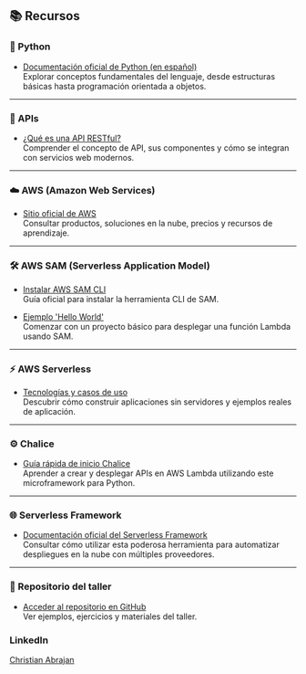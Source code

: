 
## 📚 Recursos

### 🐍 Python

- [Documentación oficial de Python (en español)](https://docs.python.org/es/3/tutorial/)  
  Explorar conceptos fundamentales del lenguaje, desde estructuras básicas hasta programación orientada a objetos.

---

### 🔗 APIs

- [¿Qué es una API RESTful?](https://aws.amazon.com/es/what-is/restful-api/)  
  Comprender el concepto de API, sus componentes y cómo se integran con servicios web modernos.

---

### ☁️ AWS (Amazon Web Services)

- [Sitio oficial de AWS](https://aws.amazon.com/)  
  Consultar productos, soluciones en la nube, precios y recursos de aprendizaje.

---

### 🛠️ AWS SAM (Serverless Application Model)

- [Instalar AWS SAM CLI](https://docs.aws.amazon.com/serverless-application-model/latest/developerguide/install-sam-cli.html)  
  Guía oficial para instalar la herramienta CLI de SAM.

- [Ejemplo 'Hello World'](https://docs.aws.amazon.com/serverless-application-model/latest/developerguide/serverless-getting-started-hello-world.html)  
  Comenzar con un proyecto básico para desplegar una función Lambda usando SAM.

---

### ⚡ AWS Serverless

- [Tecnologías y casos de uso](https://aws.amazon.com/es/serverless/)  
  Descubrir cómo construir aplicaciones sin servidores y ejemplos reales de aplicación.

---

### ⚙️ Chalice

- [Guía rápida de inicio Chalice](https://aws.github.io/chalice/quickstart.html)  
  Aprender a crear y desplegar APIs en AWS Lambda utilizando este microframework para Python.

---

### 🌐 Serverless Framework

- [Documentación oficial del Serverless Framework](https://www.serverless.com/framework/docs)  
  Consultar cómo utilizar esta poderosa herramienta para automatizar despliegues en la nube con múltiples proveedores.

---

### 📁 Repositorio del taller

- [Acceder al repositorio en GitHub](https://chrisfx.github.io/serverless-python/)  
  Ver ejemplos, ejercicios y materiales del taller.


### LinkedIn

[Christian Abrajan](https://www.linkedin.com/in/chrisfx/)